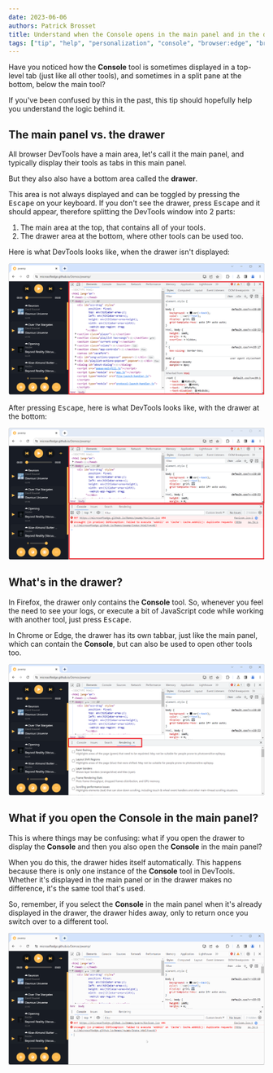 ```yaml
---
date: 2023-06-06
authors: Patrick Brosset
title: Understand when the Console opens in the main panel and in the drawer
tags: ["tip", "help", "personalization", "console", "browser:edge", "browser:chrome", "browser:firefox", "browser:safari"]
---
```

Have you noticed how the **Console** tool is sometimes displayed in a top-level tab (just like all other tools), and sometimes in a split pane at the bottom, below the main tool?

If you've been confused by this in the past, this tip should hopefully help you understand the logic behind it.

## The main panel vs. the drawer

All browser DevTools have a main area, let's call it the main panel, and typically display their tools as tabs in this main panel.

But they also also have a bottom area called the **drawer**.

This area is not always displayed and can be toggled by pressing the <kbd>Escape</kbd> on your keyboard. If you don't see the drawer, press <kbd>Escape</kbd> and it should appear, therefore splitting the DevTools window into 2 parts: 

1. The main area at the top, that contains all of your tools.
1. The drawer area at the bottom, where other tools can be used too.

Here is what DevTools looks like, when the drawer isn't displayed:

![DevTools, with just one tool displayed, the Elements tool](../../assets/img/understand-console-tab-drawer-1.png)

After pressing <kbd>Escape</kbd>, here is what DevTools looks like, with the drawer at the bottom:

![DevTools, with one tool displayed at the top, the Elements tool, and the drawer at the bottom, showing the Console](../../assets/img/understand-console-tab-drawer-2.png)

## What's in the drawer?

In Firefox, the drawer only contains the **Console** tool. So, whenever you feel the need to see your logs, or execute a bit of JavaScript code while working with another tool, just press <kbd>Escape</kbd>.

In Chrome or Edge, the drawer has its own tabbar, just like the main panel, which can contain the **Console**, but can also be used to open other tools too.

![The tabbar in the drawer, containing multiple tools to choose from](../../assets/img/understand-console-tab-drawer-3.png)

## What if you open the Console in the main panel?

This is where things may be confusing: what if you open the drawer to display the **Console** and then you also open the **Console** in the main panel?

When you do this, the drawer hides itself automatically. This happens because there is only one instance of the **Console** tool in DevTools. Whether it's displayed in the main panel or in the drawer makes no difference, it's the same tool that's used.

So, remember, if you select the **Console** in the main panel when it's already displayed in the drawer, the drawer hides away, only to return once you switch over to a different tool.

![DevTools with the Console in the drawer, hiding and appearing again when the user selects the Console in the main panel and then goes back to the Elements tool](../../assets/img/understand-console-tab-drawer-4.gif)
